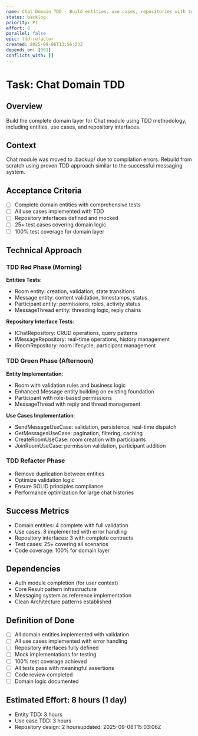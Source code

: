 ```yaml
---
name: Chat Domain TDD - Build entities, use cases, repositories with tests  
status: backlog
priority: P1
effort: 8
parallel: false
epic: tdd-refactor
created: 2025-09-06T13:56:23Z
depends_on: [001]
conflicts_with: []
---
```


# Task: Chat Domain TDD

## Overview
Build the complete domain layer for Chat module using TDD methodology, including entities, use cases, and repository interfaces.

## Context
Chat module was moved to .backup/ due to compilation errors. Rebuild from scratch using proven TDD approach similar to the successful messaging system.

## Acceptance Criteria
- [ ] Complete domain entities with comprehensive tests
- [ ] All use cases implemented with TDD
- [ ] Repository interfaces defined and mocked
- [ ] 25+ test cases covering domain logic
- [ ] 100% test coverage for domain layer

## Technical Approach

### TDD Red Phase (Morning)
**Entities Tests**:
- Room entity: creation, validation, state transitions
- Message entity: content validation, timestamps, status
- Participant entity: permissions, roles, activity status
- MessageThread entity: threading logic, reply chains

**Repository Interface Tests**:
- IChatRepository: CRUD operations, query patterns
- IMessageRepository: real-time operations, history management  
- IRoomRepository: room lifecycle, participant management

### TDD Green Phase (Afternoon)
**Entity Implementation**:
- Room with validation rules and business logic
- Enhanced Message entity building on existing foundation
- Participant with role-based permissions
- MessageThread with reply and thread management

**Use Cases Implementation**:
- SendMessageUseCase: validation, persistence, real-time dispatch
- GetMessagesUseCase: pagination, filtering, caching
- CreateRoomUseCase: room creation with participants
- JoinRoomUseCase: permission validation, participant addition

### TDD Refactor Phase
- Remove duplication between entities
- Optimize validation logic
- Ensure SOLID principles compliance
- Performance optimization for large chat histories

## Success Metrics
- Domain entities: 4 complete with full validation
- Use cases: 8 implemented with error handling
- Repository interfaces: 3 with complete contracts
- Test cases: 25+ covering all scenarios
- Code coverage: 100% for domain layer

## Dependencies
- Auth module completion (for user context)
- Core Result pattern infrastructure
- Messaging system as reference implementation
- Clean Architecture patterns established

## Definition of Done
- [ ] All domain entities implemented with validation
- [ ] All use cases implemented with error handling
- [ ] Repository interfaces fully defined
- [ ] Mock implementations for testing
- [ ] 100% test coverage achieved
- [ ] All tests pass with meaningful assertions
- [ ] Code review completed
- [ ] Domain logic documented

## Estimated Effort: 8 hours (1 day)
- Entity TDD: 3 hours
- Use case TDD: 3 hours  
- Repository design: 2 hoursupdated: 2025-09-06T15:03:06Z
